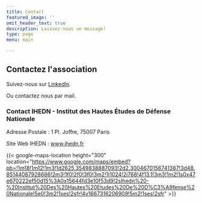 ```yaml
---
title: Contact
featured_image: ''
omit_header_text: true
description: Laissez-nous un message!
type: page
menu: main

---
```


## Contactez l'association

Suivez-nous sur [LinkedIn](https://www.linkedin.com/groups/8966912/).

Ou contactez nous par mail.

### Contact IHEDN - Institut des Hautes Études de Défense Nationale

Adresse Postale : 1 Pl. Joffre, 75007 Paris

Site Web IHEDN : www.ihedn.fr

{{< google-maps-location height="300" location="https://www.google.com/maps/embed?pb=!1m18!1m12!1m3!1d2625.3549838887093!2d2.3004670156741387!3d48.85144087928686!2m3!1f0!2f0!3f0!3m2!1i1024!2i768!4f13.1!3m3!1m2!1s0x47e670222ef50d15%3A0x15644fd3e10f53d9!2sIhedn%20-%20Institut%20Des%20Hautes%20Etudes%20De%20D%C3%A9fense%20Nationale!5e0!3m2!1ses!2sfr!4v1667316206909!5m2!1ses!2sfr" >}}

